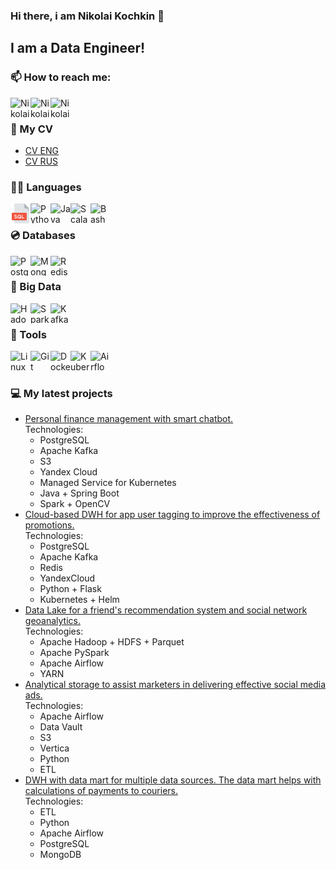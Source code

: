 ### Hi there, i am Nikolai Kochkin 👋

## I am a Data Engineer!

### 📫 How to reach me:

[<img align="left" alt="Nikolai Kochkin | Linkedin" height="32" width="32" src="https://cdn.simpleicons.org/linkedin" />](https://www.linkedin.com/in/nikolai-kochkin-85406b263)
[<img align="left" alt="Nikolai Kochkin | Linkedin" height="32" width="32" src="https://cdn.simpleicons.org/telegram" />](https://t.me/qwerty_qwerty_91)
[<img align="left" alt="Nikolai Kochkin | Linkedin" height="32" width="32" src="https://cdn.simpleicons.org/gmail" />](mailto:nikolaykochkin91@gmail.com)
<br/>

### 📝 My CV

- [CV ENG](https://disk.yandex.ru/i/pUF29NJsQtnFow)
- [CV RUS](https://disk.yandex.ru/i/xkURCjuYqXE6YA)

### 👨‍💻 Languages

<img align="left" alt="SQL" width="32" height="32" src="svg/sql-svgrepo-com.svg">
<img align="left" alt="Python" height="32" width="32" src="https://cdn.simpleicons.org/python" />
<img align="left" alt="Java" height="32" width="32" src="https://cdn.simpleicons.org/openjdk" />
<img align="left" alt="Scala" height="32" width="32" src="https://cdn.simpleicons.org/scala" />
<img align="left" alt="Bash" height="32" width="32" src="https://cdn.simpleicons.org/gnubash" />
<br/>

### 💿 Databases

<img align="left" alt="Postgres" height="32" width="32" src="https://cdn.simpleicons.org/postgresql" />
<img align="left" alt="MongoDB" height="32" width="32" src="https://cdn.simpleicons.org/mongodb" />
<img align="left" alt="Redis" height="32" width="32" src="https://cdn.simpleicons.org/redis" />
<br/>

### 🐘 Big Data

<img align="left" alt="Hadoop" height="32" width="32" src="https://cdn.simpleicons.org/apachehadoop" />
<img align="left" alt="Spark" height="32" width="32" src="https://cdn.simpleicons.org/apachespark" />
<img align="left" alt="Kafka" height="32" width="32" src="https://cdn.simpleicons.org/apachekafka/231F20/5ca2a2" />
<br/>

### 🔧 Tools

<img align="left" alt="Linux" height="32" width="32" src="https://cdn.simpleicons.org/linux" />
<img align="left" alt="Git" height="32" width="32" src="https://cdn.simpleicons.org/git" />
<img align="left" alt="Docker" height="32" width="32" src="https://cdn.simpleicons.org/docker" />
<img align="left" alt="Kubernetes" height="32" width="32" src="https://cdn.simpleicons.org/Kubernetes" />
<img align="left" alt="Airflow" height="32" width="32" src="https://cdn.simpleicons.org/apacheairflow" />
<br/>
<br/>

### 💻 My latest projects

- [Personal finance management with smart chatbot.](https://github.com/nikolaykochkin/easy-money)  
  Technologies:
    - PostgreSQL
    - Apache Kafka
    - S3
    - Yandex Cloud
    - Managed Service for Kubernetes
    - Java + Spring Boot
    - Spark + OpenCV
- [Cloud-based DWH for app user tagging to improve the effectiveness of promotions.](https://github.com/nikolaykochkin/de-project-sprint-9)  
  Technologies:
    - PostgreSQL
    - Apache Kafka
    - Redis
    - YandexCloud
    - Python + Flask
    - Kubernetes + Helm
- [Data Lake for a friend's recommendation system and social network geoanalytics.](https://github.com/nikolaykochkin/de-project-sprint-7)  
  Technologies:
    - Apache Hadoop + HDFS + Parquet
    - Apache PySpark
    - Apache Airflow
    - YARN
- [Analytical storage to assist marketers in delivering effective social media ads.](https://github.com/nikolaykochkin/de-project-sprint-6)  
  Technologies:
    - Apache Airflow
    - Data Vault
    - S3
    - Vertica
    - Python
    - ETL
- [DWH with data mart for multiple data sources. The data mart helps with calculations of payments to couriers.](https://github.com/nikolaykochkin/de-project-sprint-5)  
  Technologies:
    - ETL
    - Python
    - Apache Airflow
    - PostgreSQL
    - MongoDB
